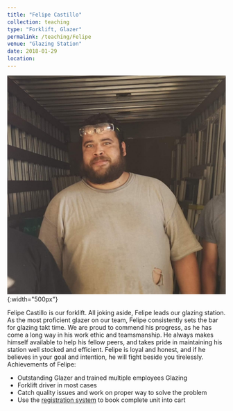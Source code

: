 ```yaml
---
title: "Felipe Castillo"
collection: teaching
type: "Forklift, Glazer"
permalink: /teaching/Felipe
venue: "Glazing Station"
date: 2018-01-29
location:
---
```

![tiny](/images/tiny.jpg){:width="500px"}

Felipe Castillo is our forklift. All joking aside, Felipe leads our glazing station. As the most proficient glazer on our team, Felipe consistently sets the bar for glazing takt time. We are proud to commend his progress, as he has come a long way in his work ethic and teamsmanship. He always makes himself available to help his fellow peers, and takes pride in maintaining his station well stocked and efficient. Felipe is loyal and honest, and if he believes in your goal and intention, he will fight beside you tirelessly.
Achievements of Felipe:
* Outstanding Glazer and trained multiple employees Glazing
* Forklift driver in most cases
* Catch quality issues and work on proper way to solve the problem
* Use the [registration system](https://bensenx.github.io/improvements/registration) to book complete unit into cart
